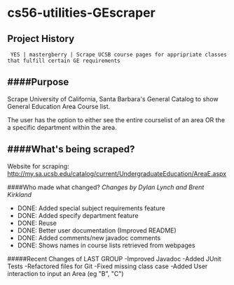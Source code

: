 cs56-utilities-GEscraper
========================

Project History
---------------
```
 YES | mastergberry | Scrape UCSB course pages for appripriate classes that fulfill certain GE requirements
```
####Purpose
------------------
Scrape University of California, Santa Barbara's General Catalog to show General Education Area Course list. 

The user has the option to either see the entire courselist of an area OR the a specific department within the area.

####What's being scraped?
-------------------------------
Website for scraping: http://my.sa.ucsb.edu/catalog/current/UndergraduateEducation/AreaE.aspx 

####Who made what changed?
*Changes by Dylan Lynch and Brent Kirkland*
- DONE: Added special subject requirements feature
- DONE: Added specify department feature
- DONE: Reuse
- DONE: Better user documentation (Improved README)
- DONE: Added comments/new javadoc comments
- DONE: Shows names in course lists retrieved from webpages


#####Recent Changes of LAST GROUP
-Improved Javadoc
-Added JUnit Tests
-Refactored files for Git
-Fixed missing class case
-Added User interaction to input an Area (eg "B", "C")

